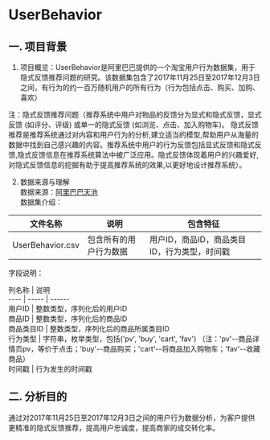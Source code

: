 # UserBehavior
## 一. 项目背景  
1. 项目概览：UserBehavior是阿里巴巴提供的一个淘宝用户行为数据集，用于隐式反馈推荐问题的研究。该数据集包含了2017年11月25日至2017年12月3日之间，有行为的约一百万随机用户的所有行为（行为包括点击、购买、加购、喜欢）  

 注：隐式反馈推荐问题（推荐系统中用户对物品的反馈分为显式和隐式反馈，显式反馈 (如评分、评级) 或单一的隐式反馈 (如浏览、点击、加入购物车)。 隐式反馈推荐是推荐系统通过对内容和用户行为的分析,建立适当的模型,帮助用户从海量的数据中找到自己感兴趣的内容。推荐系统中用户的行为反馈包括显式反馈和隐式反馈,隐式反馈信息在推荐系统算法中被广泛应用。隐式反馈体现着用户的兴趣爱好,对隐式反馈信息的挖掘有助于提高推荐系统的效果,以更好地设计推荐系统）。

2. 数据来源与理解  
 数据来源：[阿里巴巴天池](https://tianchi.aliyun.com/dataset/dataDetail?dataId=649&userId=1)  
 数据集介绍：  
 
  文件名称  | 说明  | 包含特征  
  ---- | ----- | ------  
  UserBehavior.csv  | 包含所有的用户行为数据 | 用户ID，商品ID，商品类目ID，行为类型，时间戳  
 
 字段说明：  
 
  列名称  | 说明  
  ---- | ----- | ------  
  用户ID  | 整数类型，序列化后的用户ID  
  商品ID  | 整数类型，序列化后的商品ID  
  商品类目ID  | 整数类型，序列化后的商品所属类目ID  
  行为类型  | 字符串，枚举类型，包括('pv', 'buy', 'cart', 'fav')  （注：'pv'--商品详情页pv，等价于点击；'buy'--商品购买；'cart'--将商品加入购物车；'fav'--收藏商品）  
  时间戳  | 行为发生的时间戳  
 
## 二. 分析目的  
通过对2017年11月25日至2017年12月3日之间的用户行为数据分析，为客户提供更精准的隐式反馈推荐，提高用户忠诚度，提高商家的成交转化率。  


 
